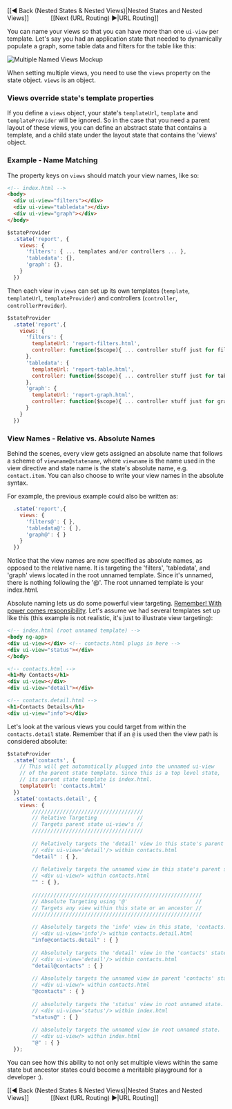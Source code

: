[[◄ Back (Nested States & Nested Views)|Nested States and Nested Views]] `      ` [[Next (URL Routing) ►|URL Routing]]		
		
You can name your views so that you can have more than one `ui-view` per template. Let's say you had an application state that needed to dynamically populate a graph, some table data and filters for the table like this:		
		
		
![Multiple Named Views Mockup](https://github.com/angular-ui/ui-router/wiki/MultipleNamedViewsExample.png)		
		
When setting multiple views, you need to use the `views` property on the state object. `views` is an object. 		
		
### Views override state's template properties		
If you define a `views` object, your state's `templateUrl`, `template` and `templateProvider` will be ignored. So in the case that you need a parent layout of these views, you can define an abstract state that contains a template, and a child state under the layout state that contains the 'views' object.		
		
### Example - Name Matching		
		
The property keys on `views` should match your view names, like so:		
```html		
<!-- index.html -->		
<body>		
  <div ui-view="filters"></div>		
  <div ui-view="tabledata"></div>		
  <div ui-view="graph"></div>		
</body>		
```		
```javascript		
$stateProvider		
  .state('report', {		
    views: {		
      'filters': { ... templates and/or controllers ... },		
      'tabledata': {},		
      'graph': {},		
    }		
  })		
```		
Then each view in `views` can set up its own templates (`template`, `templateUrl`, `templateProvider`) and controllers (`controller`, `controllerProvider`).		
```javascript		
$stateProvider		
  .state('report',{		
    views: {		
      'filters': {		
        templateUrl: 'report-filters.html',		
        controller: function($scope){ ... controller stuff just for filters view ... }		
      },		
      'tabledata': {		
        templateUrl: 'report-table.html',		
        controller: function($scope){ ... controller stuff just for tabledata view ... }		
      },		
      'graph': {		
        templateUrl: 'report-graph.html',		
        controller: function($scope){ ... controller stuff just for graph view ... }		
      }		
    }		
  })		
```		
		
### View Names - Relative vs. Absolute Names		
Behind the scenes, every view gets assigned an absolute name that follows a scheme of `viewname@statename`, where `viewname` is the name used in the view directive and state name is the state's absolute name, e.g. `contact.item`. You can also choose to write your view names in the absolute syntax. 		
		
For example, the previous example could also be written as:		
		
```javascript		
  .state('report',{		
    views: {		
      'filters@': { },		
      'tabledata@': { },		
      'graph@': { }		
    }		
  })		
```		
Notice that the view names are now specified as absolute names, as opposed to the relative name. It is targeting the 'filters', 'tabledata', and 'graph' views located in the root unnamed template. Since it's unnamed, there is nothing following the '@'. The root unnamed template is your index.html. 		
		
Absolute naming lets us do some powerful view targeting. [Remember! With power comes responsibility](https://github.com/angular-ui/ui-router/wiki/Nested-States-%26-Nested-Views#scope-inheritance-by-view-hierarchy-only). Let's assume we had several templates set up like this (this example is not realistic, it's just to illustrate view targeting):

```html		
<!-- index.html (root unnamed template) -->		
<body ng-app>		
<div ui-view></div> <!-- contacts.html plugs in here -->		
<div ui-view="status"></div>		
</body>		
```		
		
```html		
<!-- contacts.html -->		
<h1>My Contacts</h1>		
<div ui-view></div>		
<div ui-view="detail"></div>		
```		
		
```html		
<!-- contacts.detail.html -->		
<h1>Contacts Details</h1>		
<div ui-view="info"></div>		
```		
Let's look at the various views you could target from within the `contacts.detail` state. Remember that if an `@` is used then the view path is considered absolute:		
```javascript		
$stateProvider		
  .state('contacts', {		
    // This will get automatically plugged into the unnamed ui-view 		
    // of the parent state template. Since this is a top level state, 		
    // its parent state template is index.html.		
    templateUrl: 'contacts.html'   		
  })		
  .state('contacts.detail', {		
    views: {		
        ////////////////////////////////////		
        // Relative Targeting             //		
        // Targets parent state ui-view's //		
        ////////////////////////////////////		
		
        // Relatively targets the 'detail' view in this state's parent state, 'contacts'.		
        // <div ui-view='detail'/> within contacts.html		
        "detail" : { },            		
		
        // Relatively targets the unnamed view in this state's parent state, 'contacts'.		
        // <div ui-view/> within contacts.html		
        "" : { }, 		
		
        ///////////////////////////////////////////////////////		
        // Absolute Targeting using '@'                      //		
        // Targets any view within this state or an ancestor //		
        ///////////////////////////////////////////////////////		
		
        // Absolutely targets the 'info' view in this state, 'contacts.detail'.		
        // <div ui-view='info'/> within contacts.detail.html		
        "info@contacts.detail" : { }		
		
        // Absolutely targets the 'detail' view in the 'contacts' state.		
        // <div ui-view='detail'/> within contacts.html		
        "detail@contacts" : { }		
		
        // Absolutely targets the unnamed view in parent 'contacts' state.		
        // <div ui-view/> within contacts.html		
        "@contacts" : { }		
		
        // absolutely targets the 'status' view in root unnamed state.		
        // <div ui-view='status'/> within index.html		
        "status@" : { }		
		
        // absolutely targets the unnamed view in root unnamed state.		
        // <div ui-view/> within index.html		
        "@" : { } 		
  });		
```		
		
You can see how this ability to not only set multiple views within the same state but ancestor states could become a meritable playground for a developer :).		
		
[[◄ Back (Nested States & Nested Views)|Nested States and Nested Views]] `      ` [[Next (URL Routing) ►|URL Routing]]		
